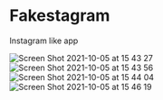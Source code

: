 # Fakestagram
Instagram like app

![Screen Shot 2021-10-05 at 15 43 27](https://user-images.githubusercontent.com/79857954/136083957-a21dcea8-c00b-4ca8-a835-dc58ab2c8990.png)
![Screen Shot 2021-10-05 at 15 43 56](https://user-images.githubusercontent.com/79857954/136083952-24037f23-7246-4034-bc5f-0d045d4a66ee.png)
![Screen Shot 2021-10-05 at 15 44 04](https://user-images.githubusercontent.com/79857954/136083941-c03fbba1-9c2a-4fef-bf13-67ed6964996a.png)
![Screen Shot 2021-10-05 at 15 46 19](https://user-images.githubusercontent.com/79857954/136084220-861c3602-2684-465f-bf83-7b83ecf18c41.png)
